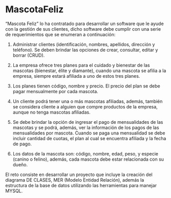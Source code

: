# MascotaFeliz

“Mascota Feliz” lo ha contratado para desarrollar un software que le ayude con la gestión de sus clientes, dicho software debe cumplir con una serie de requerimientos que se enumeran a continuación:

1.	Administrar clientes (identificación, nombres, apellidos, dirección y teléfono). Se deben brindar las opciones de crear, consultar, editar y borrar (CRUD).

2.	La empresa ofrece tres   planes para el cuidado y bienestar de las mascotas (bienestar, élite y diamante), cuando una mascota se afilia a la empresa, siempre estará afiliada a uno de estos tres planes.

3.	Los planes tienen código, nombre y precio. El precio del plan se debe pagar mensualmente por cada mascota.

4.	Un cliente podrá tener una o más mascotas afiliadas, además, también se considera cliente a alguien que compre productos de la empresa, aunque no tenga mascotas afiliadas.

5.	Se debe brindar la opción de ingresar el pago de mensualidades de las mascotas y se podrá, además, ver la información de los pagos de las mensualidades por mascota. Cuando se paga una mensualidad se debe incluir cantidad de cuotas, el plan al cual se encuentra afiliada y la fecha de pago.

6.	Los datos de la mascota son: código, nombre, edad, peso, y especie (canino o felino), además, cada mascota debe estar relacionada con su dueño.

El reto consiste en desarrollar un proyecto que incluye la creación del diagrama DE CLASES, MER (Modelo Entidad Relación), además la estructura de la base de datos utilizando las herramientas para manejar MYSQL.
